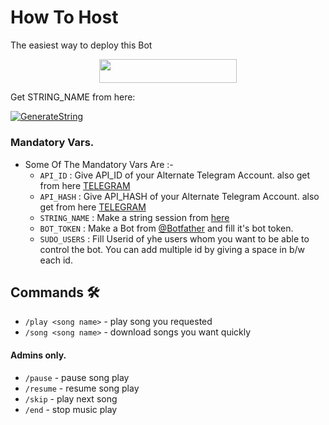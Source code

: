 # How To Host
The easiest way to deploy this Bot
<p align="center"><a href="https://heroku.com/deploy?template=https://github.com/rakeshyt1/DevilHackerMusic4"> <img src="https://img.shields.io/badge/Deploy%20To%20Heroku-grey?style=for-the-badge&logo=heroku" width="220" height="38.45"/></a></p>

Get STRING_NAME from here:

[![GenerateString](https://img.shields.io/badge/repl.it-generateString-brown)](https://replit.com/@Botsupport/PatriciaXmusic)

### Mandatory Vars.

- Some Of The Mandatory Vars Are :-
   - `API_ID` :  Give API_ID of your Alternate Telegram Account. also get from here [TELEGRAM](http://my.telegram.org)
   - `API_HASH` :  Give API_HASH of your Alternate Telegram Account. also get from here [TELEGRAM](http://my.telegram.org)
   - `STRING_NAME` :  Make a string session from [here](https://replit.com/@Botsupport/PatriciaXmusic)
   - `BOT_TOKEN` :  Make a Bot from [@Botfather](https://t.me/botfather) and fill it's bot token.
   - `SUDO_USERS` :  Fill Userid of yhe users whom you want to be able to control the bot. You can add multiple id by giving a space in b/w each id.







## Commands 🛠

- `/play <song name>` - play song you requested
- `/song <song name>` - download songs you want quickly
#### Admins only.
- `/pause` - pause song play
- `/resume` - resume song play
- `/skip` - play next song
- `/end` - stop music play

